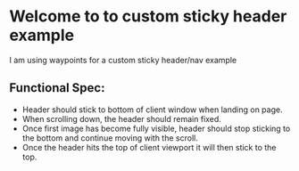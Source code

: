 <h1>Welcome to to custom sticky header example</h1>

<p>I am using waypoints for a custom sticky header/nav example</p>

<h2>Functional Spec:</h2>
<ul>
<li>Header should stick to bottom of client window when landing on page.</li>
<li>When scrolling down, the header should remain fixed.</li>
<li>Once first image has become fully visible, header should stop sticking to the bottom and continue moving with the scroll.</li>
<li>Once the header hits the top of client viewport it will then stick to the top.</li>
</ul>